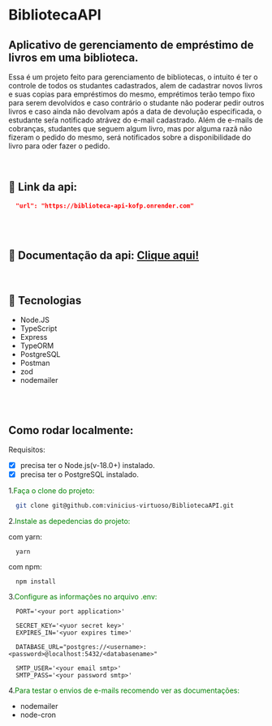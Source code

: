 # BibliotecaAPI
## Aplicativo de gerenciamento de empréstimo de livros em uma biblioteca.

<p> 
Essa é um projeto feito para gerenciamento de bibliotecas, o intuito é ter o controle de todos os studantes cadastrados, alem de cadastrar novos livros e suas copias para empréstimos do mesmo,
emprétimos terão tempo fixo para serem devolvidos e caso contrário o studante não poderar pedir outros livros e caso ainda não devolvam após a data de devolução especificada, o estudante seŕa 
notificado atrávez do e-mail cadastrado. Além de e-mails de cobranças, studantes que seguem algum livro, mas por alguma razã não fizeram o pedido do mesmo, será notificados sobre a disponibilidade do livro para oder fazer o pedido.
</p>

<br>

## 🔗 Link da api: 
  ```json
    "url": "https://biblioteca-api-kofp.onrender.com"
  ```

<br>

<br>

## 📑 Documentação da api: <a href="https://documenter.getpostman.com/view/27562991/2s93m35PiL">Clique aqui!</a>

<br>

## 🚀 Tecnologias <a name = "tecnologias"></a>

- Node.JS
- TypeScript
- Express
- TypeORM
- PostgreSQL
- Postman
- zod
- nodemailer

<br>
<br>

## Como rodar localmente:

Requisitos:
- [x] precisa ter o Node.js(v-18.0+) instalado.
- [x] precisa ter o PostgreSQL instalado.
 
1.<span style="color: green;">Faça o clone do projeto:</span>

```bash
  git clone git@github.com:vinicius-virtuoso/BibliotecaAPI.git
```
2.<span style="color: green;">Instale as depedencias do projeto:</span>

com yarn:
```yarn
  yarn
```
com npm:
```npm
  npm install
```
3.<span style="color: green;">Configure as informações no arquivo .env:</span>

```env
  PORT='<your port application>'

  SECRET_KEY='<yuor secret key>'
  EXPIRES_IN='<yuor expires time>'

  DATABASE_URL="postgres://<username>:<password>@localhost:5432/<databasename>"

  SMTP_USER='<your email smtp>'
  SMTP_PASS='<your password smtp>'
```
4.<span style="color: green;">Para testar o envios de e-mails recomendo ver as documentações:</span>
  - nodemailer
  - node-cron
